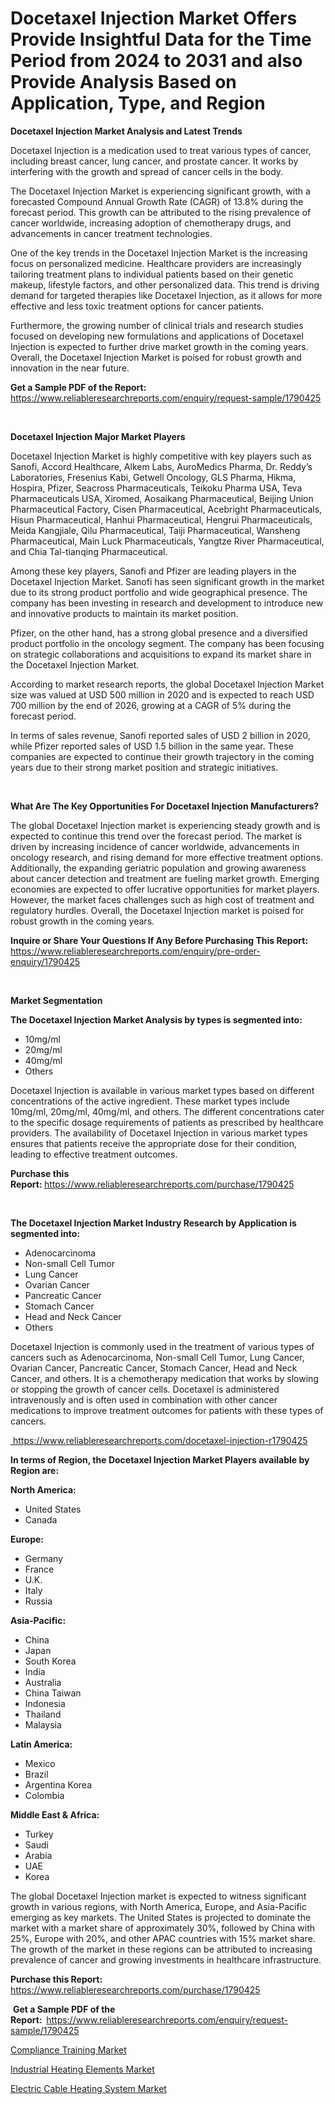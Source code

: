 <p><h1>Docetaxel Injection Market Offers Provide Insightful Data for the Time Period from 2024 to 2031 and also Provide Analysis Based on Application, Type, and Region</h1></p><p><strong>Docetaxel Injection Market Analysis and Latest Trends</strong></p>
<p><p>Docetaxel Injection is a medication used to treat various types of cancer, including breast cancer, lung cancer, and prostate cancer. It works by interfering with the growth and spread of cancer cells in the body.</p><p>The Docetaxel Injection Market is experiencing significant growth, with a forecasted Compound Annual Growth Rate (CAGR) of 13.8% during the forecast period. This growth can be attributed to the rising prevalence of cancer worldwide, increasing adoption of chemotherapy drugs, and advancements in cancer treatment technologies.</p><p>One of the key trends in the Docetaxel Injection Market is the increasing focus on personalized medicine. Healthcare providers are increasingly tailoring treatment plans to individual patients based on their genetic makeup, lifestyle factors, and other personalized data. This trend is driving demand for targeted therapies like Docetaxel Injection, as it allows for more effective and less toxic treatment options for cancer patients.</p><p>Furthermore, the growing number of clinical trials and research studies focused on developing new formulations and applications of Docetaxel Injection is expected to further drive market growth in the coming years. Overall, the Docetaxel Injection Market is poised for robust growth and innovation in the near future.</p></p>
<p><strong>Get a Sample PDF of the Report:&nbsp;</strong> <a href="https://www.reliableresearchreports.com/enquiry/request-sample/1790425">https://www.reliableresearchreports.com/enquiry/request-sample/1790425</a></p>
<p>&nbsp;</p>
<p><strong>Docetaxel Injection Major Market Players</strong></p>
<p><p>Docetaxel Injection Market is highly competitive with key players such as Sanofi, Accord Healthcare, Alkem Labs, AuroMedics Pharma, Dr. Reddy’s Laboratories, Fresenius Kabi, Getwell Oncology, GLS Pharma, Hikma, Hospira, Pfizer, Seacross Pharmaceuticals, Teikoku Pharma USA, Teva Pharmaceuticals USA, Xiromed, Aosaikang Pharmaceutical, Beijing Union Pharmaceutical Factory, Cisen Pharmaceutical, Acebright Pharmaceuticals, Hisun Pharmaceutical, Hanhui Pharmaceutical, Hengrui Pharmaceuticals, Meida Kangjiale, Qilu Pharmaceutical, Taiji Pharmaceutical, Wansheng Pharmaceutical, Main Luck Pharmaceuticals, Yangtze River Pharmaceutical, and Chia Tal-tianqing Pharmaceutical.</p><p>Among these key players, Sanofi and Pfizer are leading players in the Docetaxel Injection Market. Sanofi has seen significant growth in the market due to its strong product portfolio and wide geographical presence. The company has been investing in research and development to introduce new and innovative products to maintain its market position.</p><p>Pfizer, on the other hand, has a strong global presence and a diversified product portfolio in the oncology segment. The company has been focusing on strategic collaborations and acquisitions to expand its market share in the Docetaxel Injection Market.</p><p>According to market research reports, the global Docetaxel Injection Market size was valued at USD 500 million in 2020 and is expected to reach USD 700 million by the end of 2026, growing at a CAGR of 5% during the forecast period.</p><p>In terms of sales revenue, Sanofi reported sales of USD 2 billion in 2020, while Pfizer reported sales of USD 1.5 billion in the same year. These companies are expected to continue their growth trajectory in the coming years due to their strong market position and strategic initiatives.</p></p>
<p>&nbsp;</p>
<p><strong>What Are The Key Opportunities For Docetaxel Injection Manufacturers?</strong></p>
<p><p>The global Docetaxel Injection market is experiencing steady growth and is expected to continue this trend over the forecast period. The market is driven by increasing incidence of cancer worldwide, advancements in oncology research, and rising demand for more effective treatment options. Additionally, the expanding geriatric population and growing awareness about cancer detection and treatment are fueling market growth. Emerging economies are expected to offer lucrative opportunities for market players. However, the market faces challenges such as high cost of treatment and regulatory hurdles. Overall, the Docetaxel Injection market is poised for robust growth in the coming years.</p></p>
<p><strong>Inquire or Share Your Questions If Any Before Purchasing This Report:</strong> <a href="https://www.reliableresearchreports.com/enquiry/pre-order-enquiry/1790425">https://www.reliableresearchreports.com/enquiry/pre-order-enquiry/1790425</a></p>
<p>&nbsp;</p>
<p><strong>Market Segmentation</strong></p>
<p><strong>The Docetaxel Injection Market Analysis by types is segmented into:</strong></p>
<p><ul><li>10mg/ml</li><li>20mg/ml</li><li>40mg/ml</li><li>Others</li></ul></p>
<p><p>Docetaxel Injection is available in various market types based on different concentrations of the active ingredient. These market types include 10mg/ml, 20mg/ml, 40mg/ml, and others. The different concentrations cater to the specific dosage requirements of patients as prescribed by healthcare providers. The availability of Docetaxel Injection in various market types ensures that patients receive the appropriate dose for their condition, leading to effective treatment outcomes.</p></p>
<p><strong>Purchase this Report:&nbsp;</strong><a href="https://www.reliableresearchreports.com/purchase/1790425">https://www.reliableresearchreports.com/purchase/1790425</a></p>
<p>&nbsp;</p>
<p><strong>The Docetaxel Injection Market Industry Research by Application is segmented into:</strong></p>
<p><ul><li>Adenocarcinoma</li><li>Non-small Cell Tumor</li><li>Lung Cancer</li><li>Ovarian Cancer</li><li>Pancreatic Cancer</li><li>Stomach Cancer</li><li>Head and Neck Cancer</li><li>Others</li></ul></p>
<p><p>Docetaxel Injection is commonly used in the treatment of various types of cancers such as Adenocarcinoma, Non-small Cell Tumor, Lung Cancer, Ovarian Cancer, Pancreatic Cancer, Stomach Cancer, Head and Neck Cancer, and others. It is a chemotherapy medication that works by slowing or stopping the growth of cancer cells. Docetaxel is administered intravenously and is often used in combination with other cancer medications to improve treatment outcomes for patients with these types of cancers.</p></p>
<p><a href="https://www.reliableresearchreports.com/docetaxel-injection-r1790425">&nbsp;https://www.reliableresearchreports.com/docetaxel-injection-r1790425</a></p>
<p><strong>In terms of Region, the Docetaxel Injection Market Players available by Region are:</strong></p>
<p>
    <p> <strong> North America: </strong>
        <ul>
            <li>United States</li>
            <li>Canada</li>
        </ul>
        </p> 
    <p> <strong> Europe: </strong>
        <ul>
            <li>Germany</li>
            <li>France</li>
            <li>U.K.</li>
            <li>Italy</li>
            <li>Russia</li>
        </ul>
        </p> 
    <p> <strong> Asia-Pacific: </strong>
        <ul>
            <li>China</li>
            <li>Japan</li>
            <li>South Korea</li>
            <li>India</li>
            <li>Australia</li>
            <li>China Taiwan</li>
            <li>Indonesia</li>
            <li>Thailand</li>
            <li>Malaysia</li>
        </ul>
        </p> 
    <p> <strong> Latin America: </strong>
        <ul>
            <li>Mexico</li>
            <li>Brazil</li>
            <li>Argentina Korea</li>
            <li>Colombia</li>
        </ul>
        </p> 
    <p> <strong> Middle East & Africa: </strong>
        <ul>
            <li>Turkey</li>
            <li>Saudi</li>
            <li>Arabia</li>
            <li>UAE</li>
            <li>Korea</li>
        </ul>
    </p>
    </p>
<p><p>The global Docetaxel Injection market is expected to witness significant growth in various regions, with North America, Europe, and Asia-Pacific emerging as key markets. The United States is projected to dominate the market with a market share of approximately 30%, followed by China with 25%, Europe with 20%, and other APAC countries with 15% market share. The growth of the market in these regions can be attributed to increasing prevalence of cancer and growing investments in healthcare infrastructure.</p></p>
<p><strong>Purchase this Report: </strong><a href="https://www.reliableresearchreports.com/purchase/1790425">https://www.reliableresearchreports.com/purchase/1790425</a></p>
<p>&nbsp;<strong>Get a Sample PDF of the Report:&nbsp;&nbsp;</strong><a href="https://www.reliableresearchreports.com/enquiry/request-sample/1790425">https://www.reliableresearchreports.com/enquiry/request-sample/1790425</a></p>
<p><strong></strong></p>
<p><p><a href="https://github.com/janetchuadff364/Market-Research-Report-List-1/blob/main/compliance-training-market.md">Compliance Training Market</a></p><p><a href="https://github.com/sleepman642/Market-Research-Report-List-1/blob/main/industrial-heating-elements-market.md">Industrial Heating Elements Market</a></p><p><a href="https://github.com/btwcqfvq34/Market-Research-Report-List-1/blob/main/electric-cable-heating-system-market.md">Electric Cable Heating System Market</a></p></p>